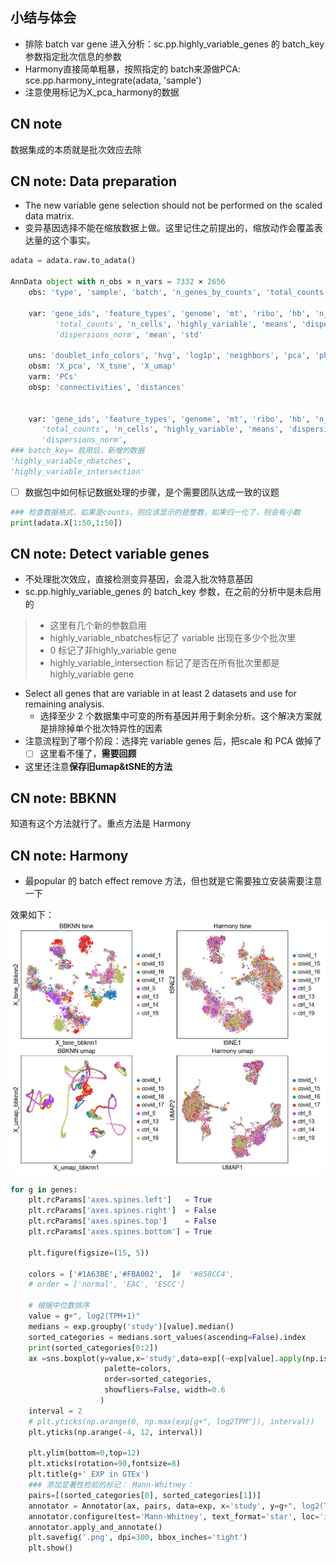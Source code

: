 ## 小结与体会

- 排除 batch var gene 进入分析：sc.pp.highly_variable_genes 的 batch_key 参数指定批次信息的参数
- Harmony直接简单粗暴，按照指定的 batch来源做PCA: sce.pp.harmony_integrate(adata, 'sample')
- 注意使用标记为X_pca_harmony的数据

## CN note

数据集成的本质就是批次效应去除


## CN note: Data preparation

- The new variable gene selection should not be performed on the
scaled data matrix.
- 变异基因选择不能在缩放数据上做。这里记住之前提出的，缩放动作会覆盖表达量的这个事实。

```python
adata = adata.raw.to_adata()

AnnData object with n_obs × n_vars = 7332 × 2656
    obs: 'type', 'sample', 'batch', 'n_genes_by_counts', 'total_counts', 'total_counts_mt', 'pct_counts_mt', 'total_counts_ribo', 'pct_counts_ribo', 'total_counts_hb', 'pct_counts_hb', 'percent_mt2', 'n_counts', 'n_genes', 'percent_chrY', 'XIST-counts', 'S_score', 'G2M_score', 'phase', 'doublet_scores', 'predicted_doublets', 'doublet_info'

    var: 'gene_ids', 'feature_types', 'genome', 'mt', 'ribo', 'hb', 'n_cells_by_counts', 'mean_counts', 'pct_dropout_by_counts',
          'total_counts', 'n_cells', 'highly_variable', 'means', 'dispersions',
          'dispersions_norm', 'mean', 'std'

    uns: 'doublet_info_colors', 'hvg', 'log1p', 'neighbors', 'pca', 'phase_colors', 'sample_colors', 'tsne', 'umap'
    obsm: 'X_pca', 'X_tsne', 'X_umap'
    varm: 'PCs'
    obsp: 'connectivities', 'distances'


    var: 'gene_ids', 'feature_types', 'genome', 'mt', 'ribo', 'hb', 'n_cells_by_counts', 'mean_counts', 'pct_dropout_by_counts',
       'total_counts', 'n_cells', 'highly_variable', 'means', 'dispersions',
       'dispersions_norm',
### batch_key= 启用后，新增的数据
'highly_variable_nbatches',
'highly_variable_intersection'

```

- [ ] 数据包中如何标记数据处理的步骤，是个需要团队达成一致的议题

```python
### 检查数据格式，如果是counts，则应该显示的是整数，如果归一化了，则会有小数
print(adata.X[1:50,1:50])
```
## CN note: Detect variable genes

- 不处理批次效应，直接检测变异基因，会混入批次特意基因
- sc.pp.highly_variable_genes 的 batch_key 参数，在之前的分析中是未启用的
> - 这里有几个新的参数启用
> - highly_variable_nbatches标记了 variable 出现在多少个批次里
> - 0 标记了非highly_variable gene
> - highly_variable_intersection 标记了是否在所有批次里都是 highly_variable gene
- Select all genes that are variable in at least 2 datasets and use for remaining analysis.
    - 选择至少 2 个数据集中可变的所有基因并用于剩余分析。这个解决方案就是排除掉单个批次特异性的因素
- 注意流程到了哪个阶段：选择完 variable genes 后，把scale 和 PCA 做掉了
    - [ ] 这里看不懂了，**需要回顾**
- 这里还注意**保存旧umap&tSNE的方法**


## CN note: BBKNN 

知道有这个方法就行了。重点方法是 Harmony


## CN note: Harmony

- 最popular 的 batch effect remove 方法，但也就是它需要独立安装需要注意一下

效果如下：![scanpy harmony](scanpy_03_integration.png)

```python
for g in genes:
    plt.rcParams['axes.spines.left']   = True
    plt.rcParams['axes.spines.right']  = False
    plt.rcParams['axes.spines.top']    = False
    plt.rcParams['axes.spines.bottom'] = True
    
    plt.figure(figsize=(15, 5))
    
    colors = ['#1A63BE','#FBA002',  ]#  '#858CC4',
    # order = ['normal', 'EAC', 'ESCC']

    # 根据中位数排序
    value = g+", log2(TPM+1)"
    medians = exp.groupby('study')[value].median()
    sorted_categories = medians.sort_values(ascending=False).index
    print(sorted_categories[0:2])
    ax =sns.boxplot(y=value,x='study',data=exp[(~exp[value].apply(np.isinf))], 
                     palette=colors, 
                     order=sorted_categories,
                     showfliers=False, width=0.6
                    )
    interval = 2
    # plt.yticks(np.arange(0, np.max(exp[g+", log2TPM"]), interval))
    plt.yticks(np.arange(-4, 12, interval))

    plt.ylim(bottom=0,top=12)
    plt.xticks(rotation=90,fontsize=8)
    plt.title(g+' EXP in GTEx')
    ### 添加显著性检验的标记： Mann-Whitney： 
    pairs=[(sorted_categories[0], sorted_categories[1])]
    annotator = Annotator(ax, pairs, data=exp, x='study', y=g+", log2(TPM+1)", order=sorted_categories)
    annotator.configure(test='Mann-Whitney', text_format='star', loc='inside') ### 也叫Wilcoxon Rank Sum Test， 威尔科克森秩和检验
    annotator.apply_and_annotate()
    plt.savefig('.png', dpi=300, bbox_inches='tight')
    plt.show()
```
